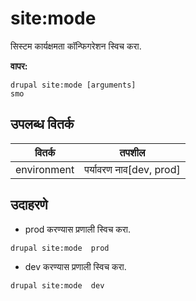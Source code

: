 # site:mode
सिस्टम कार्यक्षमता कॉन्फिगरेशन स्विच करा.

**वापर:**
```
drupal site:mode [arguments]
smo
```

## उपलब्ध वितर्क
वितर्क | तपशील
---------|-------------
environment | पर्यावरण नाव[dev, prod]

## उदाहरणे
* prod करण्यास प्रणाली स्विच करा.
```
drupal site:mode  prod
```
* dev करण्यास प्रणाली स्विच करा.
```
drupal site:mode  dev
```
